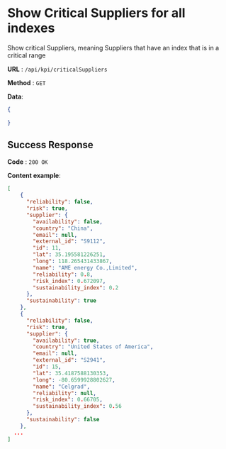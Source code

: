 # Show Critical Suppliers for all indexes

Show critical Suppliers, meaning Suppliers that have an index that is in a critical range

**URL** : `/api/kpi/criticalSuppliers`

**Method** : `GET`

**Data**: 

```json
{
    
}
```

## Success Response

**Code** : `200 OK`

**Content example**:

```json
[
    {
      "reliability": false,
      "risk": true,
      "supplier": {
        "availability": false,
        "country": "China",
        "email": null,
        "external_id": "S9112",
        "id": 11,
        "lat": 35.195581226251,
        "long": 118.265431433867,
        "name": "AME energy Co.,Limited",
        "reliability": 0.8,
        "risk_index": 0.672097,
        "sustainability_index": 0.2
      },
      "sustainability": true
    },
    {
      "reliability": false,
      "risk": true,
      "supplier": {
        "availability": true,
        "country": "United States of America",
        "email": null,
        "external_id": "S2941",
        "id": 15,
        "lat": 35.4187588130353,
        "long": -80.6599928802627,
        "name": "Celgrad",
        "reliability": null,
        "risk_index": 0.66705,
        "sustainability_index": 0.56
      },
      "sustainability": false
    },
  ...
]
```